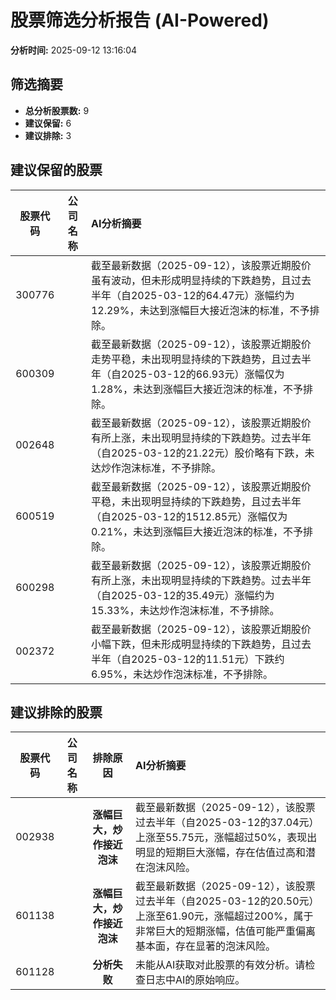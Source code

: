 # 股票筛选分析报告 (AI-Powered)

**分析时间:** 2025-09-12 13:16:04

## 筛选摘要

- **总分析股票数:** 9
- **建议保留:** 6
- **建议排除:** 3

## 建议保留的股票

| 股票代码 | 公司名称 | AI分析摘要 |
|:---:|:---:|:---|
| 300776 |  | 截至最新数据（2025-09-12），该股票近期股价虽有波动，但未形成明显持续的下跌趋势，且过去半年（自2025-03-12的64.47元）涨幅约为12.29%，未达到涨幅巨大接近泡沫的标准，不予排除。 |
| 600309 |  | 截至最新数据（2025-09-12），该股票近期股价走势平稳，未出现明显持续的下跌趋势，且过去半年（自2025-03-12的66.93元）涨幅仅为1.28%，未达到涨幅巨大接近泡沫的标准，不予排除。 |
| 002648 |  | 截至最新数据（2025-09-12），该股票近期股价有所上涨，未出现明显持续的下跌趋势。过去半年（自2025-03-12的21.22元）股价略有下跌，未达炒作泡沫标准，不予排除。 |
| 600519 |  | 截至最新数据（2025-09-12），该股票近期股价平稳，未出现明显持续的下跌趋势，且过去半年（自2025-03-12的1512.85元）涨幅仅为0.21%，未达到涨幅巨大接近泡沫的标准，不予排除。 |
| 600298 |  | 截至最新数据（2025-09-12），该股票近期股价有所上涨，未出现明显持续的下跌趋势。过去半年（自2025-03-12的35.49元）涨幅约为15.33%，未达炒作泡沫标准，不予排除。 |
| 002372 |  | 截至最新数据（2025-09-12），该股票近期股价小幅下跌，但未形成明显持续的下跌趋势，且过去半年（自2025-03-12的11.51元）下跌约6.95%，未达炒作泡沫标准，不予排除。 |

## 建议排除的股票

| 股票代码 | 公司名称 | 排除原因 | AI分析摘要 |
|:---:|:---:|:---:|:---|
| 002938 |  | **涨幅巨大，炒作接近泡沫** | 截至最新数据（2025-09-12），该股票过去半年（自2025-03-12的37.04元）上涨至55.75元，涨幅超过50%，表现出明显的短期巨大涨幅，存在估值过高和潜在泡沫风险。 |
| 601138 |  | **涨幅巨大，炒作接近泡沫** | 截至最新数据（2025-09-12），该股票过去半年（自2025-03-12的20.50元）上涨至61.90元，涨幅超过200%，属于非常巨大的短期涨幅，估值可能严重偏离基本面，存在显著的泡沫风险。 |
| 601128 |  | **分析失败** | 未能从AI获取对此股票的有效分析。请检查日志中AI的原始响应。 |
